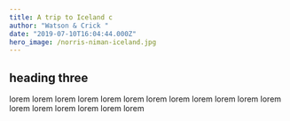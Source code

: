 ```yaml
---
title: A trip to Iceland c
author: "Watson & Crick "
date: "2019-07-10T16:04:44.000Z"
hero_image: /norris-niman-iceland.jpg
---
```


<!-- excerpt test lorme ipsumr 3 -->

## heading three

lorem lorem lorem lorem lorem lorem lorem lorem lorem lorem lorem lorem lorem lorem lorem lorem lorem lorem
